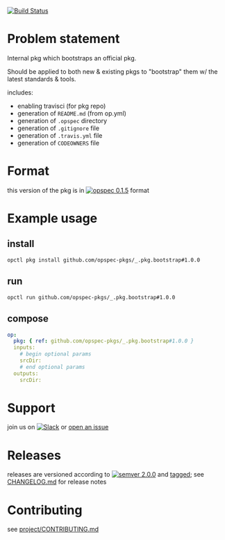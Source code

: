 [![Build Status](https://travis-ci.org/opspec-pkgs/_.pkg.bootstrap.svg?branch=master)](https://travis-ci.org/opspec-pkgs/_.pkg.bootstrap)

# Problem statement

Internal pkg which bootstraps an official pkg. 

Should be applied to both new & existing pkgs to "bootstrap" them w/ the latest standards & tools.

includes:
- enabling travisci (for pkg repo)
- generation of `README.md` (from op.yml)
- generation of `.opspec` directory
- generation of `.gitignore` file
- generation of `.travis.yml` file
- generation of `CODEOWNERS` file


# Format

this version of the pkg is in [![opspec 0.1.5](https://img.shields.io/badge/opspec-0.1.5-brightgreen.svg?colorA=6b6b6b&colorB=fc16be)](https://opspec.io/0.1.5/packages.html) format

# Example usage

## install

```shell
opctl pkg install github.com/opspec-pkgs/_.pkg.bootstrap#1.0.0
```

## run

```
opctl run github.com/opspec-pkgs/_.pkg.bootstrap#1.0.0
```

## compose

```yaml
op:
  pkg: { ref: github.com/opspec-pkgs/_.pkg.bootstrap#1.0.0 }
  inputs:
    # begin optional params
    srcDir:
    # end optional params
  outputs:
    srcDir:
```

# Support

join us on
[![Slack](https://opspec-slackin.herokuapp.com/badge.svg)](https://opspec-slackin.herokuapp.com/)
or
[open an issue](https://github.com/opspec-pkgs/_.pkg.bootstrap/issues)

# Releases

releases are versioned according to
[![semver 2.0.0](https://img.shields.io/badge/semver-2.0.0-brightgreen.svg)](http://semver.org/spec/v2.0.0.html)
and [tagged](https://git-scm.com/book/en/v2/Git-Basics-Tagging); see
[CHANGELOG.md](CHANGELOG.md) for release notes

# Contributing

see
[project/CONTRIBUTING.md](https://github.com/opspec-pkgs/project/blob/master/CONTRIBUTING.md)
